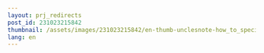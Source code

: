 ```yaml
---
layout: prj_redirects
post_id: 231023215842
thumbnail: /assets/images/231023215842/en-thumb-unclesnote-how_to_specify_color_when_outputting_logs_to_terminal_or_console.png
lang: en
---
```


